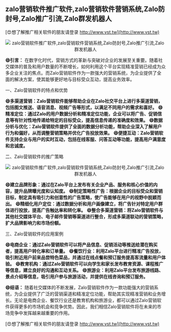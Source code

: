 ## **zalo营销软件推广软件,zalo营销软件营销系统,Zalo防封号,Zalo推广引流,Zalo群发机器人**

[😍想了解推广相关软件的朋友请登录 http://www.vst.tw](http://www.vst.tw)

 <center><img src="https://vst.tw/MP4/tuiguang/png/1.png" alt="zalo营销软件推广软件,zalo营销软件营销系统,Zalo防封号,Zalo推广引流,Zalo群发机器人"></center>

**😄引言：**
在数字化时代，营销方式的革新与突破对企业的发展至关重要。随着社交媒体的普及和用户数量的不断增长，如何利用这个平台实现精准营销已经成为众多企业关注的焦点。而Zalo营销软件作为一款强大的营销系统，为企业提供了全面的解决方案，使其能够更好地与目标受众互动，提高业务效率。

一、Zalo营销软件的特点和优势

**😄多渠道营销：Zalo营销软件能够帮助企业在Zalo社交平台上进行多渠道营销，包括图文推送、语音消息、视频广告等形式，以满足不同用户的需求和喜好。**
**😄精准定位：通过Zalo的用户数据分析和精准定位功能，企业可以将广告、促销信息等有针对性地传递给特定的目标受众，提高信息传递的准确度和效果。**
**😄数据分析与优化：Zalo营销软件提供了全面的数据分析功能，帮助企业深入了解用户行为和偏好，从而调整营销策略并优化广告投放效果。**
**😄便捷互动：Zalo营销软件支持企业与用户的实时互动，包括在线客服、问答互动等功能，提高用户满意度和忠诚度。**

二、Zalo营销软件的推广策略

 <center><img src="https://vst.tw/MP4/tuiguang/png/1.png" alt="zalo营销软件推广软件,zalo营销软件营销系统,Zalo防封号,Zalo推广引流,Zalo群发机器人"></center>

**😄建立品牌形象：通过在Zalo平台上发布有关企业产品、服务和核心价值的内容，提升品牌曝光度和认知度。**
**😄制定策略性广告：根据企业的目标受众和营销目标，制定具有吸引力和创意性的广告策略，使广告能够在用户的视野中脱颖而出。**
**😄精细化用户定位：通过数据分析和用户画像建立，将广告针对特定用户群体进行投放，提高广告触达率和转化率。**
**😄整合多渠道营销：将Zalo营销软件与其他社交媒体平台、电子邮件营销等渠道进行整合，形成多渠道联动的营销策略，扩大品牌影响力和市场份额。**

三、Zalo营销软件的应用案例

**😄电商企业：通过Zalo营销软件可以将产品信息、促销活动等推送给潜在购买者，提高用户转化率和订单量。**
**😄餐饮行业：利用Zalo平台进行精准广告投放，吸引附近用户前来品尝特色菜品，并通过在线点餐和预订服务提高客流量和用户体验。**
**😄教育机构：通过Zalo营销软件可以向学生和家长发布教育资源、课程推广等信息，建立良好的沟通和互动关系。**
**😄旅游业：利用Zalo平台发布旅游线路、景点介绍等信息，吸引用户参与旅游活动，并提供在线咨询和预订服务。**

**😄结语：**
随着社交媒体的不断发展，Zalo营销软件作为一款功能强大的营销系统，为企业提供了广泛的营销渠道和精准定位功能，帮助其实现精准营销和业务增长。无论是电商企业、餐饮行业还是教育机构和旅游业，都可以通过Zalo营销软件获得更多的市场机会和竞争优势。因此，我们相信Zalo营销软件将在未来的市场竞争中发挥越来越重要的作用。

[😍想了解推广相关软件的朋友请登录 http://www.vst.tw](http://www.vst.tw)



